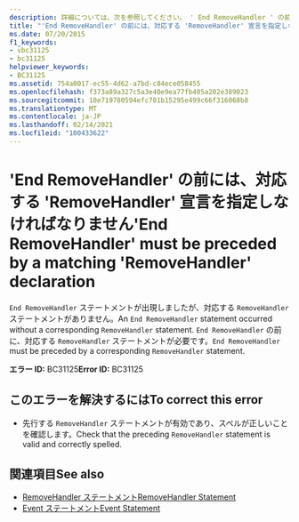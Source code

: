 ```yaml
---
description: 詳細については、次を参照してください。 ' End RemoveHandler ' の前には、対応する ' RemoveHandler ' 宣言を指定しなければなりません
title: "'End RemoveHandler' の前には、対応する 'RemoveHandler' 宣言を指定しなければなりません"
ms.date: 07/20/2015
f1_keywords:
- vbc31125
- bc31125
helpviewer_keywords:
- BC31125
ms.assetid: 754a0017-ec55-4d62-a7bd-c84ece058455
ms.openlocfilehash: f373a89a327c5a3e40e9ea77fb405a202e389023
ms.sourcegitcommit: 10e719780594efc781b15295e499c66f316068b8
ms.translationtype: MT
ms.contentlocale: ja-JP
ms.lasthandoff: 02/14/2021
ms.locfileid: "100433622"
---
```

# <a name="end-removehandler-must-be-preceded-by-a-matching-removehandler-declaration"></a><span data-ttu-id="766b0-103">'End RemoveHandler' の前には、対応する 'RemoveHandler' 宣言を指定しなければなりません</span><span class="sxs-lookup"><span data-stu-id="766b0-103">'End RemoveHandler' must be preceded by a matching 'RemoveHandler' declaration</span></span>

<span data-ttu-id="766b0-104">`End RemoveHandler` ステートメントが出現しましたが、対応する `RemoveHandler` ステートメントがありません。</span><span class="sxs-lookup"><span data-stu-id="766b0-104">An `End RemoveHandler` statement occurred without a corresponding `RemoveHandler` statement.</span></span> <span data-ttu-id="766b0-105">`End RemoveHandler` の前に、対応する `RemoveHandler` ステートメントが必要です。</span><span class="sxs-lookup"><span data-stu-id="766b0-105">`End RemoveHandler` must be preceded by a corresponding `RemoveHandler` statement.</span></span>  
  
 <span data-ttu-id="766b0-106">**エラー ID:** BC31125</span><span class="sxs-lookup"><span data-stu-id="766b0-106">**Error ID:** BC31125</span></span>  
  
## <a name="to-correct-this-error"></a><span data-ttu-id="766b0-107">このエラーを解決するには</span><span class="sxs-lookup"><span data-stu-id="766b0-107">To correct this error</span></span>  
  
- <span data-ttu-id="766b0-108">先行する `RemoveHandler` ステートメントが有効であり、スペルが正しいことを確認します。</span><span class="sxs-lookup"><span data-stu-id="766b0-108">Check that the preceding `RemoveHandler` statement is valid and correctly spelled.</span></span>  
  
## <a name="see-also"></a><span data-ttu-id="766b0-109">関連項目</span><span class="sxs-lookup"><span data-stu-id="766b0-109">See also</span></span>

- [<span data-ttu-id="766b0-110">RemoveHandler ステートメント</span><span class="sxs-lookup"><span data-stu-id="766b0-110">RemoveHandler Statement</span></span>](../language-reference/statements/removehandler-statement.md)
- [<span data-ttu-id="766b0-111">Event ステートメント</span><span class="sxs-lookup"><span data-stu-id="766b0-111">Event Statement</span></span>](../language-reference/statements/event-statement.md)
